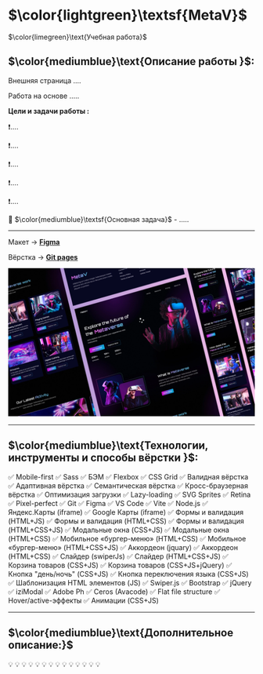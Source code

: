 # $\color{lightgreen}\textsf{MetaV}$

$\color{limegreen}\text{Учебная работа}$

## $\color{mediumblue}\text{Описание работы }$:

Внешняя страница ....

Работа на основе .....

**Цели и задачи работы :**

❗....

❗....

❗....

❗....

❗....

🎯 $\color{mediumblue}\textsf{Основная задача}$ - .....

---

Макет -> [**Figma**](...)

Вёрстка -> [**Git pages**](https://artiom-work.github.io/.../)

<img src="./public/images/website/readme-preview-image.webp" width="700" alt="Изображение макета страницы">

---

## $\color{mediumblue}\text{Технологии, инструменты и способы вёрстки }$:

✅ Mobile-first
✅ Sass
✅ БЭМ
✅ Flexbox
✅ CSS Grid
✅ Валидная вёрстка
✅ Адаптивная вёрстка
✅ Семантическая вёрстка
✅ Кросс-браузерная вёрстка
✅ Оптимизация загрузки
✅ Lazy-loading
✅ SVG Sprites
✅ Retina
✅ Pixel-perfect
✅ Git
✅ Figma
✅ VS Code
✅ Vite
✅ Node.js
✅ Яндекс.Карты (iframe)
✅ Google Карты (iframe)
✅ Формы и валидация (HTML+JS)
✅ Формы и валидация (HTML+CSS)
✅ Формы и валидация (HTML+CSS+JS)
✅ Модальные окна (CSS+JS)
✅ Модальные окна (HTML+CSS)
✅ Мобильное «бургер-меню» (HTML+CSS)
✅ Мобильное «бургер-меню» (HTML+CSS+JS)
✅ Аккордеон (jquary)
✅ Аккордеон (HTML+CSS)
✅ Слайдер (swiperJs)
✅ Слайдер (HTML+CSS+JS)
✅ Корзина товаров (CSS+JS)
✅ Корзина товаров (CSS+JS+jQuery)
✅ Кнопка "день/ночь" (CSS+JS)
✅ Кнопка переключения языка (CSS+JS)
✅ Шаблонизация HTML элементов (JS)
✅ Swiper.js
✅ Bootstrap
✅ jQuery
✅ iziModal
✅ Adobe Ph
✅ Ceros (Avacode)
✅ Flat file structure
✅ Hover/active-эффекты
✅ Анимации (CSS+JS)

---

## $\color{mediumblue}\text{Дополнительное описание:}$

💡
💡
💡
💡
💡
💡
💡
💡
💡
💡
💡
💡
💡
💡
